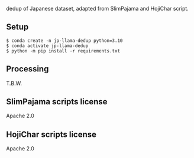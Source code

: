 dedup of Japanese dataset, adapted from SlimPajama and HojiChar script.

## Setup

```
$ conda create -n jp-llama-dedup python=3.10
$ conda activate jp-llama-dedup
$ python -m pip install -r requirements.txt
```

## Processing

T.B.W.

## SlimPajama scripts license

Apache 2.0

## HojiChar scripts license

Apache 2.0
